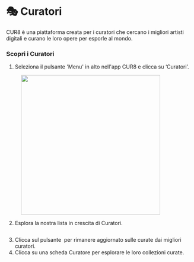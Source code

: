# 🎭 Curatori

CUR8 è una piattaforma creata per i curatori che cercano i migliori artisti digitali e curano le loro opere per esporle al mondo.

### Scopri i Curatori

1. Seleziona il pulsante 'Menu' in alto nell'app CUR8 e clicca su ‘Curatori’.

<figure><img src="../.gitbook/assets/Screenshot 2025-01-13 at 14.34.53.png" alt="" width="375"><figcaption></figcaption></figure>

2. Esplora la nostra lista in crescita di Curatori.

<figure><img src="../.gitbook/assets/Screenshot 2025-01-03 at 14.03.39.png" alt=""><figcaption></figcaption></figure>

3. Clicca sul pulsante <img src="../.gitbook/assets/Screenshot 2025-01-03 at 13.56.17.png" alt="" data-size="line"> per rimanere aggiornato sulle curate dai migliori curatori.
4. Clicca su una scheda Curatore per esplorare le loro collezioni curate.

<figure><img src="../.gitbook/assets/Screenshot 2025-01-03 at 14.04.45.png" alt=""><figcaption></figcaption></figure>